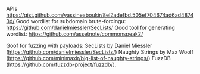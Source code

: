 APIs
https://gist.github.com/yassineaboukir/8el2adefbd.505ef704674ad6ad48743d/
Good wordlist for subdomain brute-forcingu:
https://github.com/danielmiessler/SecLists/
Good tool for generating wordlist:
https://github.com/assetnote/commonspeak2/

Goof for fuzzing with payloads:
SecLists by Daniel Miessler (https://github.com/danielmiessler/SecLists/)
Naughty Strings by Max Woolf (https://github.com/minimaxir/big-list-of-naughty-strings/)
FuzzDB (https://github.com/fuzzdb-project/fuzzdb/).